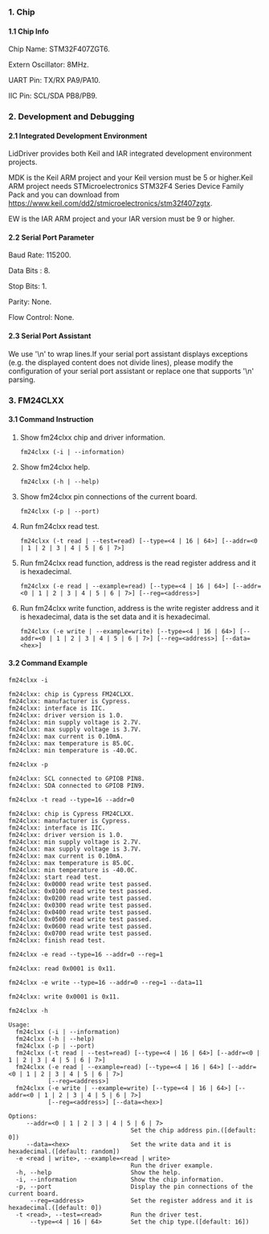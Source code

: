 ### 1. Chip

#### 1.1 Chip Info

Chip Name: STM32F407ZGT6.

Extern Oscillator: 8MHz.

UART Pin: TX/RX PA9/PA10.

IIC Pin: SCL/SDA PB8/PB9.

### 2. Development and Debugging

#### 2.1 Integrated Development Environment

LidDriver provides both Keil and IAR integrated development environment projects.

MDK is the Keil ARM project and your Keil version must be 5 or higher.Keil ARM project needs STMicroelectronics STM32F4 Series Device Family Pack and you can download from https://www.keil.com/dd2/stmicroelectronics/stm32f407zgtx.

EW is the IAR ARM project and your IAR version must be 9 or higher.

#### 2.2 Serial Port Parameter

Baud Rate: 115200.

Data Bits : 8.

Stop Bits: 1.

Parity: None.

Flow Control: None.

#### 2.3 Serial Port Assistant

We use '\n' to wrap lines.If your serial port assistant displays exceptions (e.g. the displayed content does not divide lines), please modify the configuration of your serial port assistant or replace one that supports '\n' parsing.

### 3. FM24CLXX

#### 3.1 Command Instruction

1. Show fm24clxx chip and driver information.

   ```shell
   fm24clxx (-i | --information)
   ```

2. Show fm24clxx help.

   ```shell
   fm24clxx (-h | --help)
   ```

3. Show fm24clxx pin connections of the current board.

   ```shell
   fm24clxx (-p | --port)
   ```

4. Run fm24clxx read test.

   ```shell
   fm24clxx (-t read | --test=read) [--type=<4 | 16 | 64>] [--addr=<0 | 1 | 2 | 3 | 4 | 5 | 6 | 7>]
   ```

5. Run fm24clxx read function, address is the read register address and it is hexadecimal.

   ```shell
   fm24clxx (-e read | --example=read) [--type=<4 | 16 | 64>] [--addr=<0 | 1 | 2 | 3 | 4 | 5 | 6 | 7>] [--reg=<address>]
   ```

6. Run fm24clxx write function, address is the write register address and it is hexadecimal, data is the set data and it is hexadecimal.

   ```shell
   fm24clxx (-e write | --example=write) [--type=<4 | 16 | 64>] [--addr=<0 | 1 | 2 | 3 | 4 | 5 | 6 | 7>] [--reg=<address>] [--data=<hex>]
   ```

#### 3.2 Command Example

```shell
fm24clxx -i

fm24clxx: chip is Cypress FM24CLXX.
fm24clxx: manufacturer is Cypress.
fm24clxx: interface is IIC.
fm24clxx: driver version is 1.0.
fm24clxx: min supply voltage is 2.7V.
fm24clxx: max supply voltage is 3.7V.
fm24clxx: max current is 0.10mA.
fm24clxx: max temperature is 85.0C.
fm24clxx: min temperature is -40.0C.
```

```shell
fm24clxx -p

fm24clxx: SCL connected to GPIOB PIN8.
fm24clxx: SDA connected to GPIOB PIN9.
```

```shell
fm24clxx -t read --type=16 --addr=0

fm24clxx: chip is Cypress FM24CLXX.
fm24clxx: manufacturer is Cypress.
fm24clxx: interface is IIC.
fm24clxx: driver version is 1.0.
fm24clxx: min supply voltage is 2.7V.
fm24clxx: max supply voltage is 3.7V.
fm24clxx: max current is 0.10mA.
fm24clxx: max temperature is 85.0C.
fm24clxx: min temperature is -40.0C.
fm24clxx: start read test.
fm24clxx: 0x0000 read write test passed.
fm24clxx: 0x0100 read write test passed.
fm24clxx: 0x0200 read write test passed.
fm24clxx: 0x0300 read write test passed.
fm24clxx: 0x0400 read write test passed.
fm24clxx: 0x0500 read write test passed.
fm24clxx: 0x0600 read write test passed.
fm24clxx: 0x0700 read write test passed.
fm24clxx: finish read test.
```

```shell
fm24clxx -e read --type=16 --addr=0 --reg=1

fm24clxx: read 0x0001 is 0x11.
```

```shell
fm24clxx -e write --type=16 --addr=0 --reg=1 --data=11

fm24clxx: write 0x0001 is 0x11.
```

```shell
fm24clxx -h

Usage:
  fm24clxx (-i | --information)
  fm24clxx (-h | --help)
  fm24clxx (-p | --port)
  fm24clxx (-t read | --test=read) [--type=<4 | 16 | 64>] [--addr=<0 | 1 | 2 | 3 | 4 | 5 | 6 | 7>]
  fm24clxx (-e read | --example=read) [--type=<4 | 16 | 64>] [--addr=<0 | 1 | 2 | 3 | 4 | 5 | 6 | 7>]
           [--reg=<address>]
  fm24clxx (-e write | --example=write) [--type=<4 | 16 | 64>] [--addr=<0 | 1 | 2 | 3 | 4 | 5 | 6 | 7>]
           [--reg=<address>] [--data=<hex>]

Options:
     --addr=<0 | 1 | 2 | 3 | 4 | 5 | 6 | 7>
                                  Set the chip address pin.([default: 0])
     --data=<hex>                 Set the write data and it is hexadecimal.([default: random])
  -e <read | write>, --example=<read | write>
                                  Run the driver example.
  -h, --help                      Show the help.
  -i, --information               Show the chip information.
  -p, --port                      Display the pin connections of the current board.
      --reg=<address>             Set the register address and it is hexadecimal.([default: 0])
  -t <read>, --test=<read>        Run the driver test.
      --type=<4 | 16 | 64>        Set the chip type.([default: 16])
```

